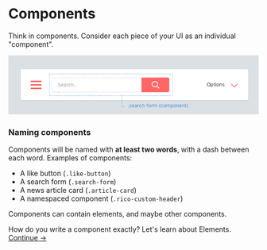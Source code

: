 Components
==========

Think in components. Consider each piece of your UI as an individual "component".

![](../images/component-example.png)

### Naming components
Components will be named with **at least two words**, with a dash between each word. Examples of components:

  * A like button (`.like-button`)
  * A search form (`.search-form`)
  * A news article card (`.article-card`)
  * A namespaced component (`.rico-custom-header`)

Components can contain elements, and maybe other components.

How do you write a component exactly? Let's learn about Elements.
[Continue →](components/elements.md)
<!-- {p:.pull-box} -->
